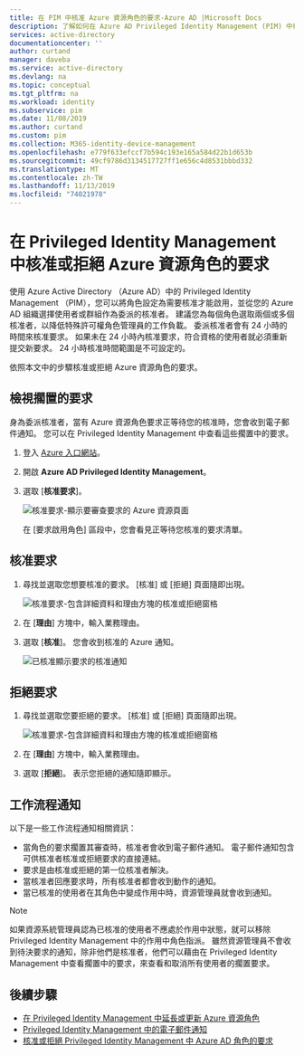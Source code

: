 ```yaml
---
title: 在 PIM 中核准 Azure 資源角色的要求-Azure AD |Microsoft Docs
description: 了解如何在 Azure AD Privileged Identity Management (PIM) 中核准或拒絕 Azure 資源角色的要求。
services: active-directory
documentationcenter: ''
author: curtand
manager: daveba
ms.service: active-directory
ms.devlang: na
ms.topic: conceptual
ms.tgt_pltfrm: na
ms.workload: identity
ms.subservice: pim
ms.date: 11/08/2019
ms.author: curtand
ms.custom: pim
ms.collection: M365-identity-device-management
ms.openlocfilehash: e779f633efccf7b594c193e165a584d22b1d653b
ms.sourcegitcommit: 49cf9786d3134517727ff1e656c4d8531bbbd332
ms.translationtype: MT
ms.contentlocale: zh-TW
ms.lasthandoff: 11/13/2019
ms.locfileid: "74021978"
---
```

# <a name="approve-or-deny-requests-for-azure-resource-roles-in-privileged-identity-management"></a>在 Privileged Identity Management 中核准或拒絕 Azure 資源角色的要求

使用 Azure Active Directory （Azure AD）中的 Privileged Identity Management （PIM），您可以將角色設定為需要核准才能啟用，並從您的 Azure AD 組織選擇使用者或群組作為委派的核准者。 建議您為每個角色選取兩個或多個核准者，以降低特殊許可權角色管理員的工作負載。 委派核准者會有 24 小時的時間來核准要求。 如果未在 24 小時內核准要求，符合資格的使用者就必須重新提交新要求。 24 小時核准時間範圍是不可設定的。

依照本文中的步驟核准或拒絕 Azure 資源角色的要求。

## <a name="view-pending-requests"></a>檢視擱置的要求

身為委派核准者，當有 Azure 資源角色要求正等待您的核准時，您會收到電子郵件通知。 您可以在 Privileged Identity Management 中查看這些擱置中的要求。

1. 登入 [Azure 入口網站](https://portal.azure.com/)。

1. 開啟 **Azure AD Privileged Identity Management**。

1. 選取 [**核准要求**]。

    ![核准要求-顯示要審查要求的 Azure 資源頁面](./media/pim-resource-roles-approval-workflow/resources-approve-requests.png)

    在 [要求啟用角色] 區段中，您會看見正等待您核准的要求清單。

## <a name="approve-requests"></a>核准要求

1. 尋找並選取您想要核准的要求。 [核准] 或 [拒絕] 頁面隨即出現。

    ![核准要求-包含詳細資料和理由方塊的核准或拒絕窗格](./media/pim-resource-roles-approval-workflow/resources-approve-pane.png)

1. 在 [**理由**] 方塊中，輸入業務理由。

1. 選取 [**核准**]。 您會收到核准的 Azure 通知。

    ![已核准顯示要求的核准通知](./media/pim-resource-roles-approval-workflow/resources-approve-notification.png)

## <a name="deny-requests"></a>拒絕要求

1. 尋找並選取您要拒絕的要求。 [核准] 或 [拒絕] 頁面隨即出現。

    ![核准要求-包含詳細資料和理由方塊的核准或拒絕窗格](./media/pim-resource-roles-approval-workflow/resources-approve-pane.png)

1. 在 [**理由**] 方塊中，輸入業務理由。

1. 選取 [**拒絕**]。 表示您拒絕的通知隨即顯示。

## <a name="workflow-notifications"></a>工作流程通知

以下是一些工作流程通知相關資訊：

- 當角色的要求擱置其審查時，核准者會收到電子郵件通知。 電子郵件通知包含可供核准者核准或拒絕要求的直接連結。
- 要求是由核准或拒絕的第一位核准者解決。
- 當核准者回應要求時，所有核准者都會收到動作的通知。
- 當已核准的使用者在其角色中變成作用中時，資源管理員就會收到通知。

>[!Note]
>如果資源系統管理員認為已核准的使用者不應處於作用中狀態，就可以移除 Privileged Identity Management 中的作用中角色指派。 雖然資源管理員不會收到待決要求的通知，除非他們是核准者，他們可以藉由在 Privileged Identity Management 中查看擱置中的要求，來查看和取消所有使用者的擱置要求。

## <a name="next-steps"></a>後續步驟

- [在 Privileged Identity Management 中延長或更新 Azure 資源角色](pim-resource-roles-renew-extend.md)
- [Privileged Identity Management 中的電子郵件通知](pim-email-notifications.md)
- [核准或拒絕 Privileged Identity Management 中 Azure AD 角色的要求](azure-ad-pim-approval-workflow.md)

